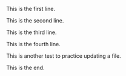 This is the first line.


This is the second line.


This is the third line.


This is the fourth line.


This is another test to practice updating a file.


This is the end.
